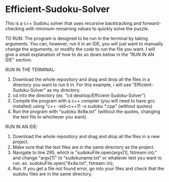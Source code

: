 # Efficient-Sudoku-Solver
This is a c++ Sudoku solver that uses recursive backtracking and forward-checking with minimum remaining values to quickly solve the puzzle.



TO RUN:
The program is designed to be run in the terminal by taking arguments. You can, however, run it in an IDE, you will just want to manually change the arguments, or modify the code to run the file you want. I will give a small explanation of how to do so down below in the "RUN IN AN IDE" section.

RUN IN THE TERMINAL:

1. Download the whole repository and drag and drop all the files in a directory you want to run it in. For this example, i will use "Efficient-Sudoku-Solver" as my directory.
2. cd into the directory (ex. "cd desktop/Efficient-Sudoku-Solver")
3. Compile the program with a c++ compiler (you will need to have gcc installed) using "c++ -std=c++11 -o sudoku *.cpp" (without quotes)
4. Run the program with "sudoku 9x9a.txt" (without the quotes, changing the text file to whichever you want).

RUN IN AN IDE:

1. Download the whole repository and drag and drop all the files in a new project.
2. Make sure that the text files are in the same directory as the project.
3. Navigate to line 295, which is "sudokuFile.open(argv[1], fstream::in);" and change "argv[1]" to "sudokuname.txt" or whatever text you want to run. ex. sudokuFile.open("4x4a.txt", fstream::in);
4. Run. If you get a file not found error, go into your files and check that the sudoku files are in the same directory.

